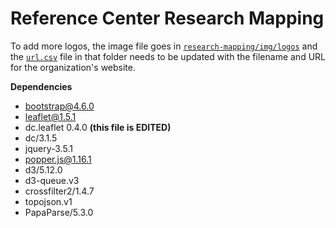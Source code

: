# Reference Center Research Mapping

To add more logos, the image file goes in [`research-mapping/img/logos`](https://github.com/AmericanRedCross/research-mapping/tree/gh-pages/img/logos)
and the [`url.csv`](https://github.com/AmericanRedCross/research-mapping/blob/gh-pages/img/logos/urls.csv) file in that folder needs to be updated with the filename and URL for the organization's website.

**Dependencies**

- bootstrap@4.6.0
- leaflet@1.5.1
- dc.leaflet 0.4.0 **(this file is EDITED)**
- dc/3.1.5
- jquery-3.5.1
- popper.js@1.16.1
- d3/5.12.0
- d3-queue.v3
- crossfilter2/1.4.7
- topojson.v1
- PapaParse/5.3.0
